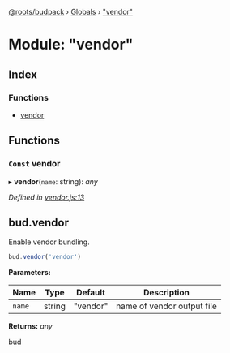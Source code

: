 [@roots/budpack](../README.md) › [Globals](../globals.md) › ["vendor"](_vendor_.md)

# Module: "vendor"

## Index

### Functions

* [vendor](_vendor_.md#const-vendor)

## Functions

### `Const` vendor

▸ **vendor**(`name`: string): *any*

*Defined in [vendor.js:13](https://github.com/roots/bud-support/blob/5f43850/src/budpack/builder/api/vendor.js#L13)*

## bud.vendor

Enable vendor bundling.

```js
bud.vendor('vendor')
```

**Parameters:**

Name | Type | Default | Description |
------ | ------ | ------ | ------ |
`name` | string | "vendor" | name of vendor output file |

**Returns:** *any*

bud
